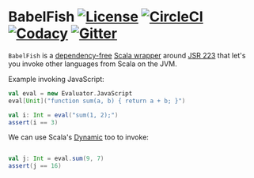 # BabelFish [![License][licenseImg]][licenseLink] [![CircleCI][circleCiImg]][circleCiLink] [![Codacy][codacyImg]][codacyLink] [![Gitter][gitterImg]][gitterLink]


`BabelFish` is a [dependency-free](build.sbt) [Scala wrapper](src/main/scala/com/github/pathikrit/babelFish/Evaluator.scala) 
around [JSR 223](https://www.jcp.org/en/jsr/detail?id=223) that let's you invoke other languages from Scala on the JVM.

Example invoking JavaScript:
```scala
val eval = new Evaluator.JavaScript
eval[Unit]("function sum(a, b) { return a + b; }")

val i: Int = eval("sum(1, 2);")
assert(i == 3)
```

We can use Scala's [Dynamic](http://www.scala-lang.org/files/archive/nightly/2.12.x/api/2.12.x/scala/Dynamic.html) too to invoke:
```scala

val j: Int = eval.sum(9, 7)
assert(j == 16)
```

[licenseImg]: https://img.shields.io/github/license/pathikrit/BabelFish.svg
[licenseImg2]: https://img.shields.io/:license-mit-blue.svg
[licenseLink]: LICENSE

[circleCiImg]: https://img.shields.io/circleci/project/pathikrit/BabelFish/master.svg
[circleCiImg2]: https://circleci.com/gh/pathikrit/BabelFish/tree/master.svg
[circleCiLink]: https://circleci.com/gh/pathikrit/BabelFish

[codecovImg]: https://img.shields.io/codecov/c/github/pathikrit/BabelFish/master.svg
[codecovImg2]: https://codecov.io/github/pathikrit/BabelFish/coverage.svg?branch=master
[codecovLink]: http://codecov.io/github/pathikrit/BabelFish?branch=master

[versionEyeImg2]: https://img.shields.io/versioneye/d/pathikrit/BabelFish.svg
[versionEyeImg]: https://www.versioneye.com/user/projects/55f5e7de3ed894001e0003b1/badge.svg
[versionEyeLink]: https://www.versioneye.com/user/projects/55f5e7de3ed894001e0003b1

[codacyImg]: https://img.shields.io/codacy/0e2aeb7949bc49e6802afcc43a7a1aa1.svg
[codacyImg2]: https://api.codacy.com/project/badge/grade/0e2aeb7949bc49e6802afcc43a7a1aa1
[codacyLink]: https://www.codacy.com/app/pathikrit/BabelFish/dashboard

[mavenImg]: https://img.shields.io/maven-central/v/com.github.pathikrit/BabelFish_2.11.svg
[mavenImg2]: https://maven-badges.herokuapp.com/maven-central/com.github.pathikrit/BabelFish_2.11/badge.svg
[mavenLink]: http://search.maven.org/#search%7Cga%7C1%7CBabelFish

[gitterImg]: https://img.shields.io/gitter/room/pathikrit/BabelFish.svg
[gitterImg2]: https://badges.gitter.im/Join%20Chat.svg
[gitterLink]: https://gitter.im/pathikrit/BabelFish

[scaladocImg]: http://img.shields.io/:docs-ScalaDoc-blue.svg
[scaladocLink]: http://pathikrit.github.io/BabelFish/latest/api#better.files.File
